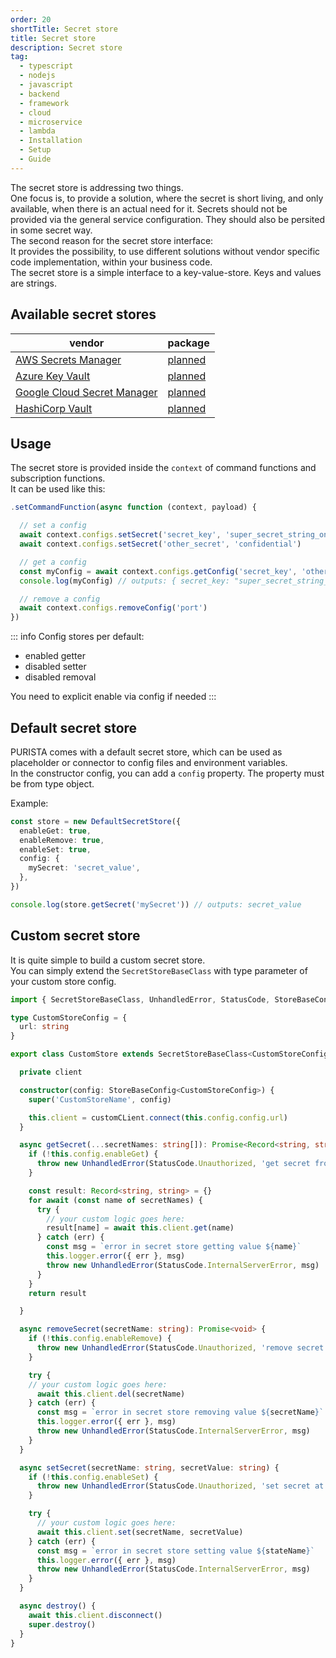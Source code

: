 ```yaml
---
order: 20
shortTitle: Secret store
title: Secret store
description: Secret store
tag:
  - typescript
  - nodejs
  - javascript
  - backend
  - framework
  - cloud
  - microservice
  - lambda
  - Installation
  - Setup
  - Guide
---
```



The secret store is addressing two things.  
One focus is, to provide a solution, where the secret is short living, and only available, when there is an actual need for it. Secrets should not be provided via the general service configuration. They should also be persited in some secret way.  
The second reason for the secret store interface:  
It provides the possibility, to use different solutions without vendor specific code implementation, within your business code.  
The secret store is a simple interface to a key-value-store. Keys and values are strings.

## Available secret stores

| vendor                                                                    | package   |
|---                                                                        |---        |
| [AWS Secrets Manager](https://aws.amazon.com/secrets-manager)             | [planned](https://github.com/sebastianwessel/purista/issues/106)      |
| [Azure Key Vault](https://azure.microsoft.com/en-us/products/key-vault)   | [planned](https://github.com/sebastianwessel/purista/issues/107)      |
| [Google Cloud Secret Manager](https://cloud.google.com/secret-manager)    | [planned](https://github.com/sebastianwessel/purista/issues/108)      |
| [HashiCorp Vault](https://www.vaultproject.io)                            | [planned](https://github.com/sebastianwessel/purista/issues/109)      |

## Usage

The secret store is provided inside the `context` of command functions and subscription functions.  
It can be used like this:

```typescript
.setCommandFunction(async function (context, payload) {

  // set a config
  await context.configs.setSecret('secret_key', 'super_secret_string_only')
  await context.configs.setSecret('other_secret', 'confidential')

  // get a config
  const myConfig = await context.configs.getConfig('secret_key', 'other_secret')
  console.log(myConfig) // outputs: { secret_key: "super_secret_string_only", other_secret: "confidential" }

  // remove a config
  await context.configs.removeConfig('port')
})
```

::: info
Config stores per default:  

- enabled getter
- disabled setter
- disabled removal

You need to explicit enable via config if needed
:::

## Default secret store

PURISTA comes with a default secret store, which can be used as placeholder or connector to config files and environment variables.  
In the constructor config, you can add a `config` property. The property must be from type object.  

Example:

```typescript
const store = new DefaultSecretStore({
  enableGet: true,
  enableRemove: true,
  enableSet: true,
  config: {
    mySecret: 'secret_value',
  },
})

console.log(store.getSecret('mySecret')) // outputs: secret_value
```


## Custom secret store

It is quite simple to build a custom secret store.  
You can simply extend the `SecretStoreBaseClass` with type parameter of your custom store config.

```typescript
import { SecretStoreBaseClass, UnhandledError, StatusCode, StoreBaseConfig } from '@purista/core'

type CustomStoreConfig = {
  url: string
}

export class CustomStore extends SecretStoreBaseClass<CustomStoreConfig> {

  private client

  constructor(config: StoreBaseConfig<CustomStoreConfig>) {
    super('CustomStoreName', config)

    this.client = customCLient.connect(this.config.config.url)
  }

  async getSecret(...secretNames: string[]): Promise<Record<string, string>> {
    if (!this.config.enableGet) {
      throw new UnhandledError(StatusCode.Unauthorized, 'get secret from store is disabled by config')
    }

    const result: Record<string, string> = {}
    for await (const name of secretNames) {
      try {
        // your custom logic goes here:
        result[name] = await this.client.get(name)
      } catch (err) {
        const msg = `error in secret store getting value ${name}`
        this.logger.error({ err }, msg)
        throw new UnhandledError(StatusCode.InternalServerError, msg)
      }
    }
    return result

  }

  async removeSecret(secretName: string): Promise<void> {
    if (!this.config.enableRemove) {
      throw new UnhandledError(StatusCode.Unauthorized, 'remove secret from store is disabled by config')
    }

    try {
    // your custom logic goes here:
      await this.client.del(secretName)
    } catch (err) {
      const msg = `error in secret store removing value ${secretName}`
      this.logger.error({ err }, msg)
      throw new UnhandledError(StatusCode.InternalServerError, msg)
    }
  }

  async setSecret(secretName: string, secretValue: string) {
    if (!this.config.enableSet) {
      throw new UnhandledError(StatusCode.Unauthorized, 'set secret at store is disabled by config')
    }

    try {
      // your custom logic goes here:
      await this.client.set(secretName, secretValue)
    } catch (err) {
      const msg = `error in secret store setting value ${stateName}`
      this.logger.error({ err }, msg)
      throw new UnhandledError(StatusCode.InternalServerError, msg)
    }
  }

  async destroy() {
    await this.client.disconnect()
    super.destroy()
  }
}
```
